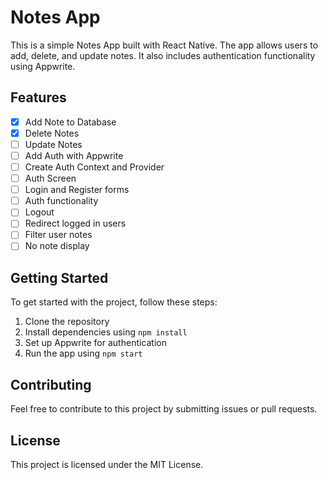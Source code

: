 # Notes App

This is a simple Notes App built with React Native. The app allows users to add, delete, and update notes. It also includes authentication functionality using Appwrite.

## Features

- [x] Add Note to Database
- [x] Delete Notes
- [ ] Update Notes
- [ ] Add Auth with Appwrite
- [ ] Create Auth Context and Provider
- [ ] Auth Screen
- [ ] Login and Register forms
- [ ] Auth functionality
- [ ] Logout
- [ ] Redirect logged in users
- [ ] Filter user notes
- [ ] No note display

## Getting Started

To get started with the project, follow these steps:

1. Clone the repository
2. Install dependencies using `npm install`
3. Set up Appwrite for authentication
4. Run the app using `npm start`

## Contributing

Feel free to contribute to this project by submitting issues or pull requests.

## License

This project is licensed under the MIT License.